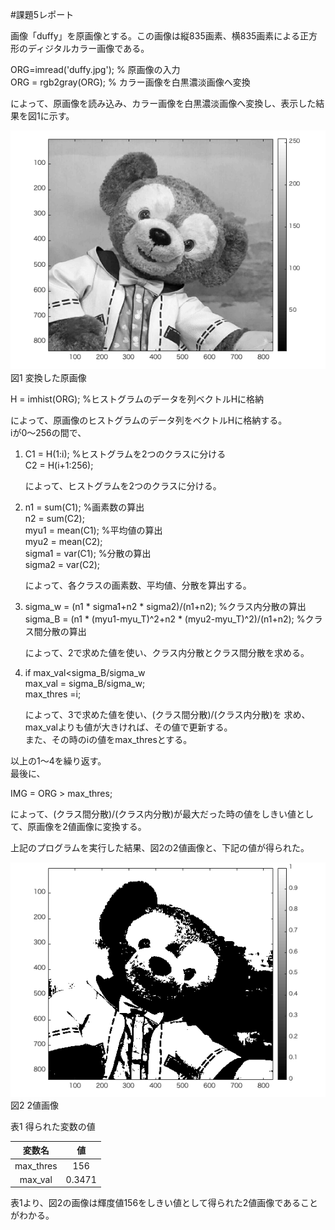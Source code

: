#課題5レポート

画像「duffy」を原画像とする。この画像は縦835画素、横835画素による正方形のディジタルカラー画像である。

ORG=imread('duffy.jpg'); % 原画像の入力  
ORG = rgb2gray(ORG); % カラー画像を白黒濃淡画像へ変換  

によって、原画像を読み込み、カラー画像を白黒濃淡画像へ変換し、表示した結果を図1に示す。  

![変換した原画像](image/kadai5_1.png)  
図1 変換した原画像  

H = imhist(ORG); %ヒストグラムのデータを列ベクトルHに格納  

によって、原画像のヒストグラムのデータ列をベクトルHに格納する。  
iが0〜256の間で、  

1. C1 = H(1:i); %ヒストグラムを2つのクラスに分ける  
	C2 = H(i+1:256);
	
	によって、ヒストグラムを2つのクラスに分ける。

2. n1 = sum(C1); %画素数の算出  
	n2 = sum(C2);  
	myu1 = mean(C1); %平均値の算出  
	myu2 = mean(C2);   
	sigma1 = var(C1); %分散の算出  
	sigma2 = var(C2);  
	
	によって、各クラスの画素数、平均値、分散を算出する。

3. sigma\_w = (n1 * sigma1+n2 * sigma2)/(n1+n2); %クラス内分散の算出  
	sigma\_B = (n1 * (myu1-myu\_T)^2+n2 * (myu2-myu\_T)^2)/(n1+n2); 
%クラス間分散の算出  

	によって、2で求めた値を使い、クラス内分散とクラス間分散を求める。

4. if max\_val<sigma\_B/sigma\_w  
	max\_val = sigma\_B/sigma\_w;  
	max\_thres =i;  
	
	によって、3で求めた値を使い、(クラス間分散)/(クラス内分散)を	求め、max\_valよりも値が大きければ、その値で更新する。  
	また、その時のiの値をmax\_thresとする。

以上の1〜4を繰り返す。  
最後に、

IMG = ORG > max_thres;  

によって、(クラス間分散)/(クラス内分散)が最大だった時の値をしきい値として、原画像を2値画像に変換する。  

上記のプログラムを実行した結果、図2の2値画像と、下記の値が得られた。  


![2値画像](image/kadai5_2.png)<br>
図2 2値画像  

表1 得られた変数の値  

|変数名|値|
|:--------:|:------:|
|max\_thres|156|
|max\_val|0.3471|

表1より、図2の画像は輝度値156をしきい値として得られた2値画像であることがわかる。